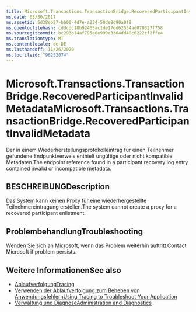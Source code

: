```yaml
---
title: Microsoft.Transactions.TransactionBridge.RecoveredParticipantInvalidMetadata
ms.date: 03/30/2017
ms.assetid: 5d38eb27-bb00-4d7e-a234-50de8d90a0f9
ms.openlocfilehash: cddcdc18b92465ac1de17dd62554ad070327f758
ms.sourcegitcommit: bc293b14af795e0e999e3304dd40c0222cf2ffe4
ms.translationtype: MT
ms.contentlocale: de-DE
ms.lasthandoff: 11/26/2020
ms.locfileid: "96252074"
---
```

# <a name="microsofttransactionstransactionbridgerecoveredparticipantinvalidmetadata"></a><span data-ttu-id="c4363-102">Microsoft.Transactions.TransactionBridge.RecoveredParticipantInvalidMetadata</span><span class="sxs-lookup"><span data-stu-id="c4363-102">Microsoft.Transactions.TransactionBridge.RecoveredParticipantInvalidMetadata</span></span>

<span data-ttu-id="c4363-103">Der in einem Wiederherstellungsprotokolleintrag für einen Teilnehmer gefundene Endpunktverweis enthielt ungültige oder nicht kompatible Metadaten.</span><span class="sxs-lookup"><span data-stu-id="c4363-103">The endpoint reference found in a participant recovery log entry contained invalid or incompatible metadata.</span></span>  
  
## <a name="description"></a><span data-ttu-id="c4363-104">BESCHREIBUNG</span><span class="sxs-lookup"><span data-stu-id="c4363-104">Description</span></span>  

 <span data-ttu-id="c4363-105">Das System kann keinen Proxy für eine wiederhergestellte Teilnehmereintragung erstellen.</span><span class="sxs-lookup"><span data-stu-id="c4363-105">The system cannot create a proxy for a recovered participant enlistment.</span></span>  
  
## <a name="troubleshooting"></a><span data-ttu-id="c4363-106">Problembehandlung</span><span class="sxs-lookup"><span data-stu-id="c4363-106">Troubleshooting</span></span>  

 <span data-ttu-id="c4363-107">Wenden Sie sich an Microsoft, wenn das Problem weiterhin auftritt.</span><span class="sxs-lookup"><span data-stu-id="c4363-107">Contact Microsoft if problem persists.</span></span>  
  
## <a name="see-also"></a><span data-ttu-id="c4363-108">Weitere Informationen</span><span class="sxs-lookup"><span data-stu-id="c4363-108">See also</span></span>

- [<span data-ttu-id="c4363-109">Ablaufverfolgung</span><span class="sxs-lookup"><span data-stu-id="c4363-109">Tracing</span></span>](index.md)
- [<span data-ttu-id="c4363-110">Verwenden der Ablaufverfolgung zum Beheben von Anwendungsfehlern</span><span class="sxs-lookup"><span data-stu-id="c4363-110">Using Tracing to Troubleshoot Your Application</span></span>](using-tracing-to-troubleshoot-your-application.md)
- [<span data-ttu-id="c4363-111">Verwaltung und Diagnose</span><span class="sxs-lookup"><span data-stu-id="c4363-111">Administration and Diagnostics</span></span>](../index.md)
